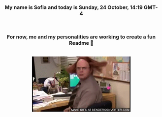 


<div align="center">
<h3 >My name is Sofia and today is Sunday, 24 October, 14:19 GMT-4</h3><br>
<h3 >For now, me and my personalities are working to create a fun Readme 👋
</h3><br>
<img src='img/dwight.gif' alt='working...'/>
</div>
